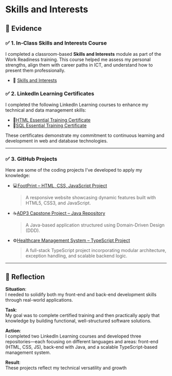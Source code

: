 # Skills and Interests

## 📄 Evidence

### ✅ 1. In-Class Skills and Interests Course

I completed a classroom-based **Skills and Interests** module as part of the Work Readiness training. This course helped me assess my personal strengths, align them with career paths in ICT, and understand how to present them professionally.

- 📄 [Skills and Interests](assets/Screenshot%202025-05-19%20231558.png)

### ✅ 2. LinkedIn Learning Certificates

I completed the following LinkedIn Learning courses to enhance my technical and data management skills:

- 📄[HTML Essential Training Certificate](assets/documents/html-certificate.pdf)
- 📄[SQL Essential Training Certificate](assets/documents/sql-certificate.pdf)

These certificates demonstrate my commitment to continuous learning and development in web and database technologies.

---

### ✅ 3. GitHub Projects

Here are some of the coding projects I’ve developed to apply my knowledge:

- 💻[FootPrint – HTML, CSS, JavaScript Project](https://github.com/zaid-xt/FootPrint)  
  > A responsive website showcasing dynamic features built with HTML5, CSS3, and JavaScript.

- ☕[ADP3 Capstone Project – Java Repository](https://github.com/zaid-xt/ADP3_capstone_project)  
  > A Java-based application structured using Domain-Driven Design (DDD).

- ⚙️[Healthcare Management System – TypeScript Project](https://github.com/zaid-xt/HealthcareManagementSystem)
  > A full-stack TypeScript project incorporating modular architecture, exception handling, and scalable backend logic.

---

## 💬 Reflection

**Situation**:  
I needed to solidify both my front-end and back-end development skills through real-world applications.

**Task**:  
My goal was to complete certified training and then practically apply that knowledge by building functional, well-structured software solutions.

**Action**:  
I completed two LinkedIn Learning courses and developed three repositories—each focusing on different languages and areas: front-end (HTML, CSS, JS), back-end with Java, and a scalable TypeScript-based management system.

**Result**:  
These projects reflect my technical versatility and growth
